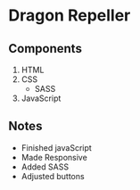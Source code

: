 # Dragon Repeller

## Components

1. HTML
2. CSS
   - SASS
3. JavaScript

## Notes

- Finished javaScript
- Made Responsive
- Added SASS
- Adjusted buttons
